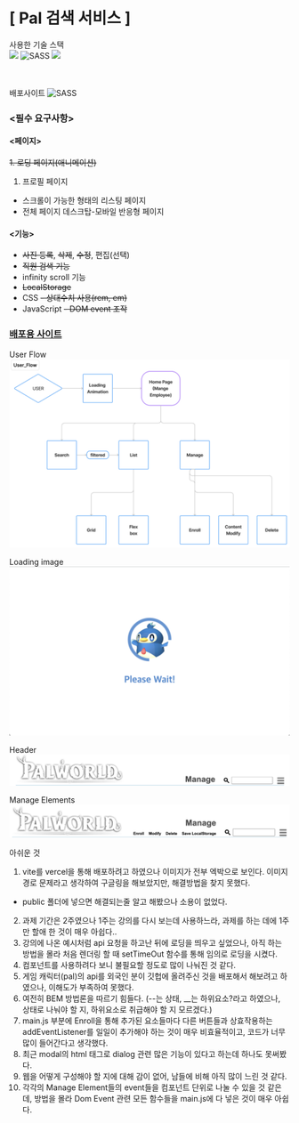 # **[ Pal 검색 서비스 ]**

사용한 기술 스택<br>
<img src="https://img.shields.io/badge/html5-E34F26?style=for-the-badge&logo=html5&logoColor=white">
<img alt="SASS" src ="https://img.shields.io/badge/SASS-cc6699.svg?&style=for-the-badge&logo=Sass&logoColor=white"/>
<img src="https://img.shields.io/badge/javascript-F7DF1E?style=for-the-badge&logo=javascript&logoColor=black">

<br>
<br>
배포사이트
<img alt="SASS" src ="https://img.shields.io/badge/vercel-ffffff.svg?&style=for-the-badge&logo=vercel&logoColor=black"/><br>

### **<필수 요구사항>**

#### <페이지>
~~1. 로딩 페이지(애니메이션)~~
1. 프로필 페이지
- 스크롤이 가능한 형태의 리스팅 페이지
- 전체 페이지 데스크탑-모바일 반응형 페이지

#### <기능>
- ~~사진 등록~~, ~~삭제~~, ~~수정~~, 편집(선택)
- ~~직원 검색 기능~~
- infinity scroll 기능
- ~~LocalStorage~~
- CSS
    ~~- 상대수치 사용(rem, em)~~
- JavaScript
    ~~- DOM event 조작~~ <br>

### [배포용 사이트](https://pal-search.vercel.app/)

User Flow
![user Flow](/public/img/README/user_flow.png)<br>

Loading image
![Loading image](/public/img/README/loading_page.png)<br>

Header
![alt text](/public/img/README/hedear.png)

Manage Elements
![alt text](/public/img/README/manage_Els.png)

아쉬운 것 <br>
1. vite를 vercel을 통해 배포하려고 하였으나 이미지가 전부 엑박으로 보인다. 이미지 경로 문제라고 생각하여 구글링을 해보았지만, 해결방법을 찾지 못했다.
- public 폴더에 넣으면 해결되는줄 알고 해봤으나 소용이 없었다.
2. 과제 기간은 2주였으나 1주는 강의를 다시 보는데 사용하느라, 과제를 하는 데에 1주만 할애 한 것이 매우 아쉽다..
3. 강의에 나온 예시처럼 api 요청을 하고난 뒤에 로딩을 띄우고 싶었으나, 아직 하는 방법을 몰라 처음 렌더링 할 때 setTimeOut 함수를 통해 임의로 로딩을 시켰다.
4. 컴포넌트를 사용하려다 보니 불필요할 정도로 많이 나눠진 것 같다.
5. 게임 캐릭터(pal)의 api를 외국인 분이 깃헙에 올려주신 것을 배포해서 해보려고 하였으나, 이해도가 부족하여 못했다.
6. 여전히 BEM 방법론을 따르기 힘들다. (--는 상태, __는 하위요소?라고 하였으나, 상태로 나눠야 할 지, 하위요소로 취급해야 할 지 모르겠다.)
7. main.js 부분에 Enroll을 통해 추가된 요소들마다 다른 버튼들과 상효작용하는 addEventListener를 일일이 추가해야 하는 것이 매우 비효율적이고, 코드가 너무 많이 들어간다고 생각했다.
8. 최근 modal의 html 태그로 dialog 관련 많은 기능이 있다고 하는데 하나도 못써봤다.
9. 웹을 어떻게 구성해야 할 지에 대해 감이 없어, 남들에 비해 아직 많이 느린 것 같다.
10. 각각의 Manage Element들의 event들을 컴포넌트 단위로 나눌 수 있을 것 같은데, 방법을 몰라 Dom Event 관련 모든 함수들을 main.js에 다 넣은 것이 매우 아쉽다.
